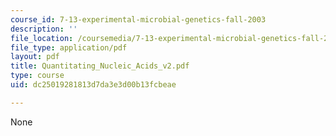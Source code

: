 ```yaml
---
course_id: 7-13-experimental-microbial-genetics-fall-2003
description: ''
file_location: /coursemedia/7-13-experimental-microbial-genetics-fall-2003/dc25019281813d7da3e3d00b13fcbeae_Quantitating_Nucleic_Acids_v2.pdf
file_type: application/pdf
layout: pdf
title: Quantitating_Nucleic_Acids_v2.pdf
type: course
uid: dc25019281813d7da3e3d00b13fcbeae

---
```

None